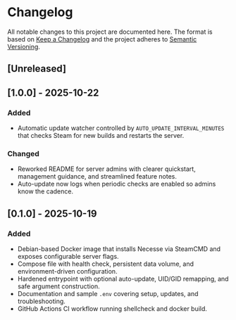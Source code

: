 # Changelog

All notable changes to this project are documented here. The format is based on [Keep a Changelog](https://keepachangelog.com/en/1.0.0/) and the project adheres to [Semantic Versioning](https://semver.org/spec/v2.0.0.html).

## [Unreleased]

## [1.0.0] - 2025-10-22
### Added
- Automatic update watcher controlled by `AUTO_UPDATE_INTERVAL_MINUTES` that checks Steam for new builds and restarts the server.
### Changed
- Reworked README for server admins with clearer quickstart, management guidance, and streamlined feature notes.
- Auto-update now logs when periodic checks are enabled so admins know the cadence.

## [0.1.0] - 2025-10-19
### Added
- Debian-based Docker image that installs Necesse via SteamCMD and exposes configurable server flags.
- Compose file with health check, persistent data volume, and environment-driven configuration.
- Hardened entrypoint with optional auto-update, UID/GID remapping, and safe argument construction.
- Documentation and sample `.env` covering setup, updates, and troubleshooting.
- GitHub Actions CI workflow running shellcheck and docker build.
